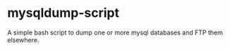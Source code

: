 # mysqldump-script
A simple bash script to dump one or more mysql databases and FTP them elsewhere.
